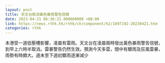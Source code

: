 ```yaml
---
layout: post
title: 天文台取消黃色暴雨警告信號
date: 2023-04-21 06:36:21.000000000 +08:00
link: https://news.rthk.hk/rthk/ch/component/k2/1697192-20230421.htm
categories: rthk
---
```


本港受一道低壓槽影響，凌晨有雷雨。天文台在凌晨兩時發出黃色暴雨警告信號，到早上六時半取消。雷暴警告仍然生效。預測今天多雲，間中有驟雨及狂風雷暴，雨勢有時頗大。週末至下週初驟雨逐漸減少
